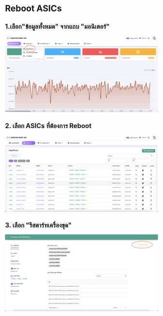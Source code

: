 # Reboot ASICs

## 1.เลือก"ข้อมูลทั้งหมด" จากแถบ "มอนิเตอร์"&#x20;

![](<../.gitbook/assets/Screen Shot 2565-01-24 at 14.27.46.png>)

## 2. เลือก ASICs ที่ต้องการ Reboot

![](<../.gitbook/assets/Screen Shot 2565-01-24 at 14.33.17.png>)

## 3. เลือก "รีสตาร์ทเครื่องขุด"

![](<../.gitbook/assets/Screen Shot 2565-01-24 at 14.36.05.png>)
